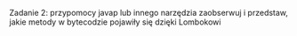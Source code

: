 Zadanie 2:
przypomocy javap lub innego narzędzia zaobserwuj i przedstaw, jakie metody w bytecodzie pojawiły się dzięki Lombokowi
